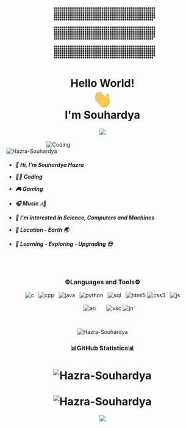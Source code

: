 <!-- Name -->
<p align="center">
  <img src="S  O  U.svg" width="275" />
  <img src="H  A  R.svg" width="275" /> 
  <img src="D  Y  A.svg" width="275" />
</p>

<!-- Intro -->
<h1 align="Center">
  Hello World! <br>
  <img src="https://raw.githubusercontent.com/ABSphreak/ABSphreak/master/gifs/Hi.gif" width="50" valign="middle"> <br>
  I'm Souhardya
</h1>

<!-- Typing About -->
<p align="center">
  <img src="https://readme-typing-svg.demolab.com/?lines=👨‍💻;Welcome+to+my+GitHub+Profile!;Learning!;Exploring!;Upgrading!;😎&font=Fira%20Code&center=true&width=390&height=60&duration=3000&pause=1500">
</p>

<!-- Coder GIF -->
<img align="right" alt="Coding" width="400" src="https://cdn.dribbble.com/users/1162077/screenshots/3848914/programmer.gif">

<!-- Profile View -->
<p align="left"> <img src="https://komarev.com/ghpvc/?username=Hazra-Souhardya&label=Profile%20views&color=0e75b6&style=flat" alt="Hazra-Souhardya" /> </p>

<!-- About -->
<h5>
  
- 👋 Hi, I'm Souhardya Hazra

- 👨‍💻 Coding

- 🎮 Gaming

- 🎧 Music 🎶🎵

- 👀 I'm interested in Science, Computers and Machines

- 📍 Location - Earth 🌏
  
- 🔭 Learning - Exploring - Upgrading 😎
</h5>
<br><br>

<!-- Languages and Tools -->
<h3 align="center">⚙️Languages and Tools⚙️</h3>
<p align="center">
<img src="https://github.com/abrahamcalf/programming-languages-logos/blob/master/src/c/c_256x256.png" alt="c" width="50" height="50"/> &nbsp;
<img src="https://github.com/abrahamcalf/programming-languages-logos/blob/master/src/cpp/cpp_256x256.png" alt="cpp" width="50" height="50"/> &nbsp;
<img src="https://github.com/abrahamcalf/programming-languages-logos/blob/master/src/java/java_256x256.png" alt="java" width="50" height="50"/> &nbsp;
<img src="https://github.com/abrahamcalf/programming-languages-logos/blob/master/src/python/python_256x256.png" alt="python" width="50" height="50"/> &nbsp;
<img src = "https://w7.pngwing.com/pngs/525/959/png-transparent-microsoft-azure-sql-database-microsoft-sql-server-cloud-computing-text-trademark-logo.png" alt="sql" width="60" height="50"/> &nbsp;
<img src="https://github.com/abrahamcalf/programming-languages-logos/blob/master/src/html/html_256x256.png" alt="html5" width="60" height="60"/>
<img src="https://github.com/abrahamcalf/programming-languages-logos/blob/master/src/css/css_256x256.png" alt="css3" width="50" height="50"/> &nbsp;
<img src = "https://github.com/abrahamcalf/programming-languages-logos/blob/master/src/javascript/javascript_256x256.png" alt="js" width="50" height="50"/>
<br> <br> &nbsp; &nbsp; &nbsp;
&nbsp; <img src = "https://www.clipartmax.com/png/middle/349-3490136_anaconda-icon-anaconda-python-icon.png" alt="an" width="50" height="50"/> &nbsp; &nbsp; &nbsp;
<img src = "https://yt3.googleusercontent.com/_q52i8bUAEvcb7JR4e-eNTv23y2A_wg5sCz0NC0GrGtcw1CRMWJSOPVHUDh_bngD0q4gMvVeoA=s900-c-k-c0x00ffffff-no-rj" alt="vsc" width="50" height="50"/>
<img src = "https://jupyter.org/assets/share.png" alt="jn" width="90" height="50"/>
</p>
<br>

<!-- Top Languages -->
<p align="center"> <img src="https://github-readme-stats.vercel.app/api/top-langs?username=Hazra-Souhardya&show_icons=true&locale=en&layout=compact&theme=dracula" alt="Hazra-Souhardya"/>
</p>

<!-- GitHub Statistics -->
<h3 align="center">📊GitHub Statistics📊</h3>

<!-- GitHub-Stats -->
<h1 align="Center">
<img src="https://github-readme-stats.vercel.app/api?username=Hazra-Souhardya&show_icons=true&locale=en&theme=tokyonight" alt="Hazra-Souhardya"/>
<br> <br>

<!-- Streak-Stats -->
<img src="https://github-readme-streak-stats.herokuapp.com/?user=Hazra-Souhardya&&theme=tokyonight" alt="Hazra-Souhardya"/>
</h1>

<!-- Contribution-Eating-Snake -->
<p align="center">
<img src=https://github.com/Hazra-Souhardya/Hazra-Souhardya/blob/output/github-contribution-grid-snake.svg>
</p>

<!--
### Hi there 👋
**Hazra-Souhardya/Hazra-Souhardya** is a ✨ _special_ ✨ repository because its `README.md` (this file) appears on your GitHub profile.

Here are some ideas to get you started:

- 🔭 I’m currently working on ...
- 🌱 I’m currently learning ...
- 👯 I’m looking to collaborate on ...
- 🤔 I’m looking for help with ...
- 💬 Ask me about ...
- 📫 How to reach me: ...
- 😄 Pronouns: ...
- ⚡ Fun fact: ...

- 👋 Hi, I’m @Hazra-Souhardya
- 👀 I’m interested in ...
- 🌱 I’m currently learning ...
- 💞️ I’m looking to collaborate on ...
- 📫 How to reach me ...
-->

<!---
Hazra-Souhardya/Hazra-Souhardya is a ✨ special ✨ repository because its `README.md` (this file) appears on your GitHub profile.
You can click the Preview link to take a look at your changes.
--->
